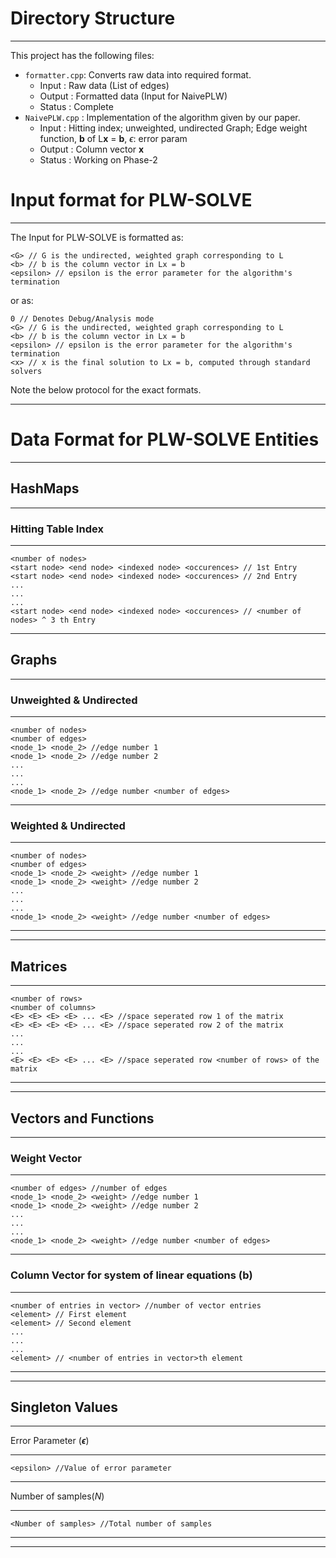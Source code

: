 # Directory Structure

---

This project has the following files:

- `formatter.cpp`: Converts raw data into required format.
  - Input : Raw data (List of edges)
  - Output : Formatted data (Input for NaivePLW)
  - Status : Complete
- `NaivePLW.cpp` : Implementation of the algorithm given by our paper.
  - Input : Hitting index; unweighted, undirected Graph; Edge weight function, **b** of L**x** = **b**, $\epsilon$: error param
  - Output :  Column vector **x**
  - Status : Working on Phase-2

# Input format for PLW-SOLVE 

---

The Input for PLW-SOLVE is formatted as:

```
<G> // G is the undirected, weighted graph corresponding to L
<b> // b is the column vector in Lx = b
<epsilon> // epsilon is the error parameter for the algorithm's termination
```

or as:

```
0 // Denotes Debug/Analysis mode
<G> // G is the undirected, weighted graph corresponding to L
<b> // b is the column vector in Lx = b
<epsilon> // epsilon is the error parameter for the algorithm's termination
<x> // x is the final solution to Lx = b, computed through standard solvers
```

Note the below protocol for the exact formats.

---

# Data Format for PLW-SOLVE Entities

---

## HashMaps

---

### Hitting Table Index

---

```
<number of nodes>
<start node> <end node> <indexed node> <occurences> // 1st Entry
<start node> <end node> <indexed node> <occurences> // 2nd Entry
...
...
...
<start node> <end node> <indexed node> <occurences> // <number of nodes> ^ 3 th Entry
```

---

## Graphs

---

### Unweighted & Undirected 

---

```
<number of nodes>
<number of edges>
<node_1> <node_2> //edge number 1
<node_1> <node_2> //edge number 2
...
...
...
<node_1> <node_2> //edge number <number of edges>
```

---

### Weighted & Undirected

---

```
<number of nodes>
<number of edges>
<node_1> <node_2> <weight> //edge number 1
<node_1> <node_2> <weight> //edge number 2
...
...
...
<node_1> <node_2> <weight> //edge number <number of edges>
```

---

---

## Matrices

---

```
<number of rows>
<number of columns>
<E> <E> <E> <E> ... <E> //space seperated row 1 of the matrix
<E> <E> <E> <E> ... <E> //space seperated row 2 of the matrix
...
...
...
<E> <E> <E> <E> ... <E> //space seperated row <number of rows> of the matrix
```

---

---

## Vectors and Functions

---

### Weight Vector

---

```
<number of edges> //number of edges
<node_1> <node_2> <weight> //edge number 1
<node_1> <node_2> <weight> //edge number 2
...
...
...
<node_1> <node_2> <weight> //edge number <number of edges>
```

---

### Column Vector for system of linear equations (**b**)

---

``` 
<number of entries in vector> //number of vector entries
<element> // First element
<element> // Second element
...
...
...
<element> // <number of entries in vector>th element
```

---

---

## Singleton Values

---

Error Parameter (**$\epsilon$**) 

---

```
<epsilon> //Value of error parameter
```

---

Number of samples($N$)

---

``` 
<Number of samples> //Total number of samples
```

---

---




